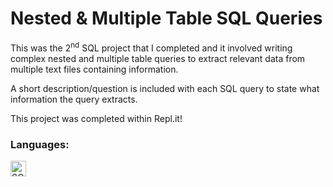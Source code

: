 # Nested & Multiple Table SQL Queries
This was the 2<sup>nd</sup> SQL project that I completed and it involved writing complex nested and multiple table queries to extract relevant data from multiple text files containing information.

A short description/question is included with each SQL query to state what information the query extracts.

This project was completed within Repl.it!

### Languages:
<a href="#"><img align="left" alt="SQLite" height="25px" src="https://img.shields.io/badge/SQLite-07405E?style=for-the-badge&logo=sqlite&logoColor=white" /></a>
